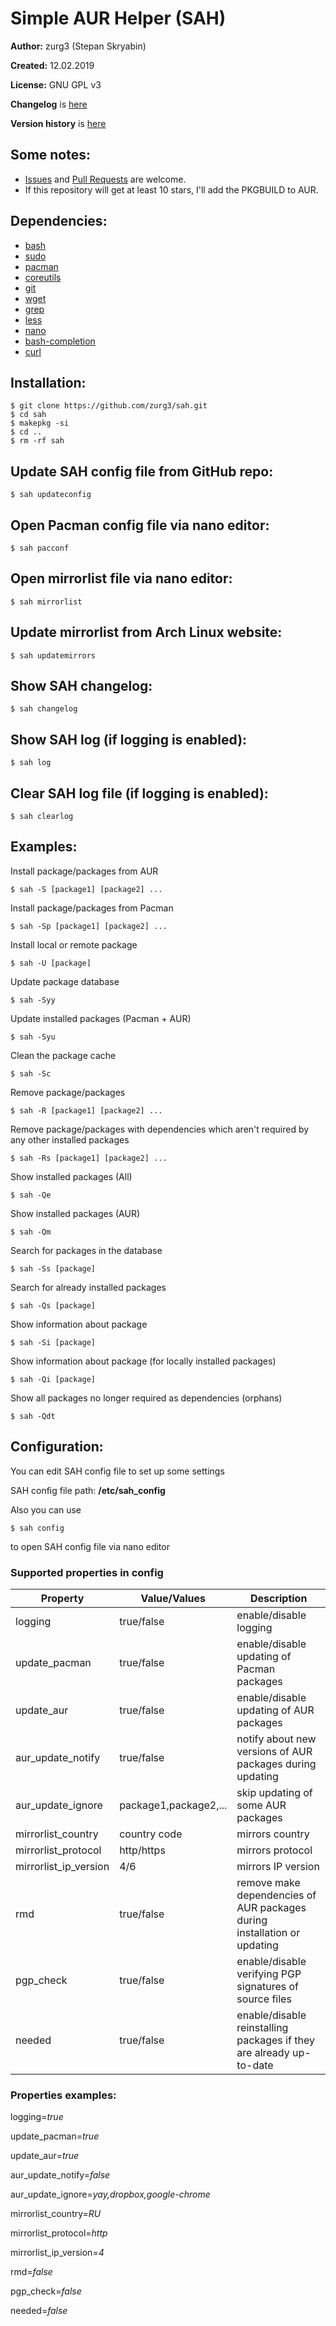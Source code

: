 # Simple AUR Helper (SAH)

**Author:** zurg3 (Stepan Skryabin)

**Created:** 12.02.2019

**License:** GNU GPL v3

**Changelog** is [here](https://github.com/zurg3/sah/blob/master/changelog.txt)

**Version history** is [here](https://github.com/zurg3/sah/blob/master/version_history.md)

## Some notes:
- [Issues](https://github.com/zurg3/sah/issues) and [Pull Requests](https://github.com/zurg3/sah/pulls) are welcome.
- If this repository will get at least 10 stars, I'll add the PKGBUILD to AUR.

## Dependencies:
- [bash](https://www.archlinux.org/packages/core/x86_64/bash/)
- [sudo](https://www.archlinux.org/packages/core/x86_64/sudo/)
- [pacman](https://www.archlinux.org/packages/core/x86_64/pacman/)
- [coreutils](https://www.archlinux.org/packages/core/x86_64/coreutils/)
- [git](https://www.archlinux.org/packages/extra/x86_64/git/)
- [wget](https://www.archlinux.org/packages/extra/x86_64/wget/)
- [grep](https://www.archlinux.org/packages/core/x86_64/grep/)
- [less](https://www.archlinux.org/packages/core/x86_64/less/)
- [nano](https://www.archlinux.org/packages/core/x86_64/nano/)
- [bash-completion](https://www.archlinux.org/packages/extra/any/bash-completion/)
- [curl](https://www.archlinux.org/packages/core/x86_64/curl/)

## Installation:
```
$ git clone https://github.com/zurg3/sah.git
$ cd sah
$ makepkg -si
$ cd ..
$ rm -rf sah
```

## Update SAH config file from GitHub repo:
```
$ sah updateconfig
```

## Open Pacman config file via nano editor:
```
$ sah pacconf
```

## Open mirrorlist file via nano editor:
```
$ sah mirrorlist
```

## Update mirrorlist from Arch Linux website:
```
$ sah updatemirrors
```

## Show SAH changelog:
```
$ sah changelog
```

## Show SAH log (if logging is enabled):
```
$ sah log
```

## Clear SAH log file (if logging is enabled):
```
$ sah clearlog
```

## Examples:
Install package/packages from AUR
```
$ sah -S [package1] [package2] ...
```

Install package/packages from Pacman
```
$ sah -Sp [package1] [package2] ...
```

Install local or remote package
```
$ sah -U [package]
```

Update package database
```
$ sah -Syy
```

Update installed packages (Pacman + AUR)
```
$ sah -Syu
```

Clean the package cache
```
$ sah -Sc
```

Remove package/packages
```
$ sah -R [package1] [package2] ...
```

Remove package/packages with dependencies which aren't required by any other installed packages
```
$ sah -Rs [package1] [package2] ...
```

Show installed packages (All)
```
$ sah -Qe
```

Show installed packages (AUR)
```
$ sah -Qm
```

Search for packages in the database
```
$ sah -Ss [package]
```

Search for already installed packages
```
$ sah -Qs [package]
```

Show information about package
```
$ sah -Si [package]
```

Show information about package (for locally installed packages)
```
$ sah -Qi [package]
```

Show all packages no longer required as dependencies (orphans)
```
$ sah -Qdt
```

## Configuration:
You can edit SAH config file to set up some settings

SAH config file path: **/etc/sah_config**

Also you can use
```
$ sah config
```
to open SAH config file via nano editor

### Supported properties in config
| Property | Value/Values | Description |
| -------- | ------------ | ----------- |
| logging | true/false | enable/disable logging |
| update_pacman | true/false | enable/disable updating of Pacman packages |
| update_aur | true/false | enable/disable updating of AUR packages |
| aur_update_notify | true/false | notify about new versions of AUR packages during updating |
| aur_update_ignore | package1,package2,... | skip updating of some AUR packages |
| mirrorlist_country | country code | mirrors country |
| mirrorlist_protocol | http/https | mirrors protocol |
| mirrorlist_ip_version | 4/6 | mirrors IP version |
| rmd | true/false | remove make dependencies of AUR packages during installation or updating |
| pgp_check | true/false | enable/disable verifying PGP signatures of source files |
| needed | true/false | enable/disable reinstalling packages if they are already up-to-date |

### Properties examples:
logging=*true*

update_pacman=*true*

update_aur=*true*

aur_update_notify=*false*

aur_update_ignore=*yay,dropbox,google-chrome*

mirrorlist_country=*RU*

mirrorlist_protocol=*http*

mirrorlist_ip_version=*4*

rmd=*false*

pgp_check=*false*

needed=*false*
